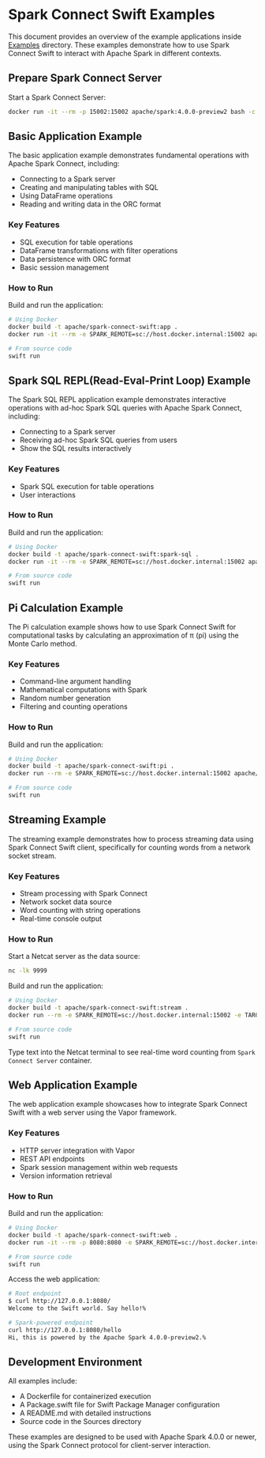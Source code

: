 # Spark Connect Swift Examples

This document provides an overview of the example applications inside [Examples](https://github.com/apache/spark-connect-swift/tree/main/Examples) directory. These examples demonstrate how to use Spark Connect Swift to interact with Apache Spark in different contexts.

## Prepare Spark Connect Server

Start a Spark Connect Server:

```bash
docker run -it --rm -p 15002:15002 apache/spark:4.0.0-preview2 bash -c "/opt/spark/sbin/start-connect-server.sh --wait -c spark.log.level=ERROR"
```

## Basic Application Example

The basic application example demonstrates fundamental operations with Apache Spark Connect, including:
- Connecting to a Spark server
- Creating and manipulating tables with SQL
- Using DataFrame operations
- Reading and writing data in the ORC format

### Key Features
- SQL execution for table operations
- DataFrame transformations with filter operations
- Data persistence with ORC format
- Basic session management

### How to Run

Build and run the application:

```bash
# Using Docker
docker build -t apache/spark-connect-swift:app .
docker run -it --rm -e SPARK_REMOTE=sc://host.docker.internal:15002 apache/spark-connect-swift:app

# From source code
swift run
```

## Spark SQL REPL(Read-Eval-Print Loop) Example

The Spark SQL REPL application example demonstrates interactive operations with ad-hoc Spark SQL queries with Apache Spark Connect, including:
- Connecting to a Spark server
- Receiving ad-hoc Spark SQL queries from users
- Show the SQL results interactively

### Key Features
- Spark SQL execution for table operations
- User interactions

### How to Run

Build and run the application:

```bash
# Using Docker
docker build -t apache/spark-connect-swift:spark-sql .
docker run -it --rm -e SPARK_REMOTE=sc://host.docker.internal:15002 apache/spark-connect-swift:spark-sql

# From source code
swift run
```

## Pi Calculation Example

The Pi calculation example shows how to use Spark Connect Swift for computational tasks by calculating an approximation of π (pi) using the Monte Carlo method.

### Key Features
- Command-line argument handling
- Mathematical computations with Spark
- Random number generation
- Filtering and counting operations

### How to Run

Build and run the application:

```bash
# Using Docker
docker build -t apache/spark-connect-swift:pi .
docker run --rm -e SPARK_REMOTE=sc://host.docker.internal:15002 apache/spark-connect-swift:pi

# From source code
swift run
```

## Streaming Example

The streaming example demonstrates how to process streaming data using Spark Connect Swift client, specifically for counting words from a network socket stream.

### Key Features
- Stream processing with Spark Connect
- Network socket data source
- Word counting with string operations
- Real-time console output

### How to Run

Start a Netcat server as the data source:

```bash
nc -lk 9999
```

Build and run the application:

```bash
# Using Docker
docker build -t apache/spark-connect-swift:stream .
docker run --rm -e SPARK_REMOTE=sc://host.docker.internal:15002 -e TARGET_HOST=host.docker.internal apache/spark-connect-swift:stream

# From source code
swift run
```

Type text into the Netcat terminal to see real-time word counting from `Spark Connect Server` container.

## Web Application Example

The web application example showcases how to integrate Spark Connect Swift with a web server using the Vapor framework.

### Key Features
- HTTP server integration with Vapor
- REST API endpoints
- Spark session management within web requests
- Version information retrieval

### How to Run

Build and run the application:

```bash
# Using Docker
docker build -t apache/spark-connect-swift:web .
docker run -it --rm -p 8080:8080 -e SPARK_REMOTE=sc://host.docker.internal:15002 apache/spark-connect-swift:web

# From source code
swift run
```

Access the web application:

```bash
# Root endpoint
$ curl http://127.0.0.1:8080/
Welcome to the Swift world. Say hello!%

# Spark-powered endpoint
curl http://127.0.0.1:8080/hello
Hi, this is powered by the Apache Spark 4.0.0-preview2.%
```

## Development Environment

All examples include:
- A Dockerfile for containerized execution
- A Package.swift file for Swift Package Manager configuration
- A README.md with detailed instructions
- Source code in the Sources directory

These examples are designed to be used with Apache Spark 4.0.0 or newer, using the Spark Connect protocol for client-server interaction.
